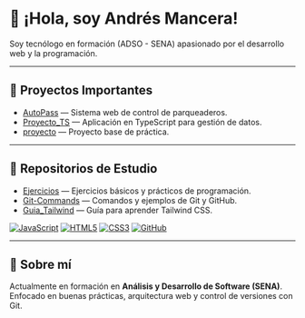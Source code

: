 # 👋 ¡Hola, soy Andrés Mancera!
Soy tecnólogo en formación (ADSO - SENA) apasionado por el desarrollo web y la programación.

---

## 🚀 Proyectos Importantes
- [AutoPass](https://github.com/Andres0607MP/AutoPass) — Sistema web de control de parqueaderos.
- [Proyecto_TS](https://github.com/Andres0607MP/Proyecto_TS) — Aplicación en TypeScript para gestión de datos.
- [proyecto](https://github.com/Andres0607MP/proyecto) — Proyecto base de práctica.

---

## 📘 Repositorios de Estudio
- [Ejercicios](https://github.com/Andres0607MP/Ejercicios) — Ejercicios básicos y prácticos de programación.
- [Git-Commands](https://github.com/Andres0607MP/Git-Commands) — Comandos y ejemplos de Git y GitHub.
- [Guia_Tailwind](https://github.com/Andres0607MP/Guia_Tailwind) — Guía para aprender Tailwind CSS.

[![JavaScript](https://img.shields.io/badge/Code-JavaScript-yellow)]()
[![HTML5](https://img.shields.io/badge/Markup-HTML5-orange)]()
[![CSS3](https://img.shields.io/badge/Style-CSS3-blue)]()
[![GitHub](https://img.shields.io/badge/Control-GitHub-black)]()

---

## 🧠 Sobre mí
Actualmente en formación en **Análisis y Desarrollo de Software (SENA)**.  
Enfocado en buenas prácticas, arquitectura web y control de versiones con Git.


